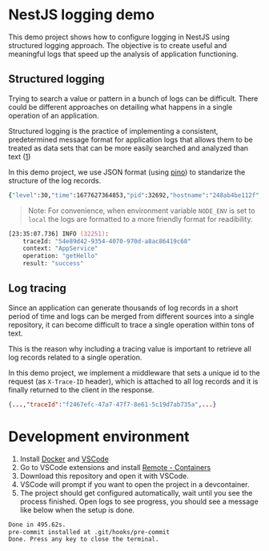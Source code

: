 # NestJS logging demo

This demo project shows how to configure logging in NestJS using structured logging approach. The objective is to create useful and meaningful logs that speed up the analysis of application functioning.

## Structured logging

Trying to search a value or pattern in a bunch of logs can be difficult. There could be different approaches on detailing what happens in a single operation of an application.

Structured logging is the practice of implementing a consistent, predetermined message format for application logs that allows them to be treated as data sets that can be more easily searched and analyzed than text ([1](https://www.sumologic.com/glossary/structured-logging/))

In this demo project, we use JSON format (using [pino](https://www.npmjs.com/package/nestjs-pino)) to standarize the structure of the log records.

```zsh
{"level":30,"time":1677627364853,"pid":32692,"hostname":"248ab4be112f","traceId":"8ca06214-25e7-4a66-a9b3-a0e71af76689","context":"AppService","operation":"getHello","result":"success"}
```

> Note: For convenience, when environment variable `NODE_ENV` is set to `local` the logs are formatted to a more friendly format for readibility.

```zsh
[23:35:07.736] INFO (32251):
    traceId: "54e89d42-9354-4070-970d-a8ac86419c68"
    context: "AppService"
    operation: "getHello"
    result: "success"
```

## Log tracing

Since an application can generate thousands of log records in a short period of time and logs can be merged from different sources into a single repository, it can become difficult to trace a single operation within tons of text.

This is the reason why including a tracing value is important to retrieve all log records related to a single operation.

In this demo project, we implement a middleware that sets a unique id to the request (as `X-Trace-ID` header), which is attached to all log records and it is finally returned to the client in the response.

```json
{...,"traceId":"f2467efc-47a7-47f7-8e61-5c19d7ab735a",...}
```

# Development environment

1. Install [Docker](https://docs.docker.com/get-docker/) and [VSCode](https://code.visualstudio.com/download)
2. Go to VSCode extensions and install [Remote - Containers](https://marketplace.visualstudio.com/items?itemName=ms-vscode-remote.remote-containers)
3. Download this repository and open it with VSCode.
4. VSCode will prompt if you want to open the project in a devcontainer.
5. The project should get configured automatically, wait until you see the process finished. Open logs to see progress, you should see a message like below when the setup is done.

```zsh
Done in 495.62s.
pre-commit installed at .git/hooks/pre-commit
Done. Press any key to close the terminal.
```
